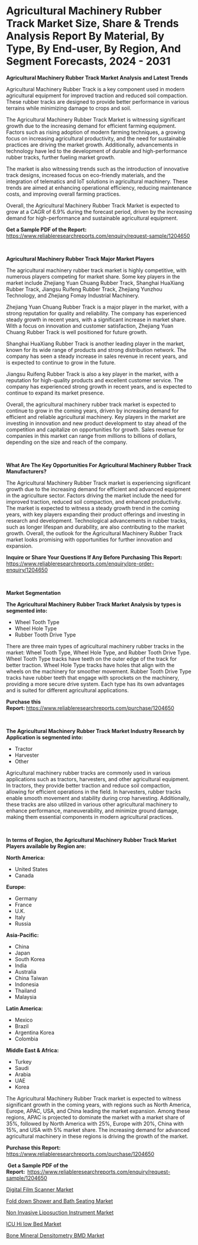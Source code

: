 <p><h1>Agricultural Machinery Rubber Track Market Size, Share & Trends Analysis Report By Material, By Type, By End-user, By Region, And Segment Forecasts, 2024 - 2031</h1></p><p><strong>Agricultural Machinery Rubber Track Market Analysis and Latest Trends</strong></p>
<p><p>Agricultural Machinery Rubber Track is a key component used in modern agricultural equipment for improved traction and reduced soil compaction. These rubber tracks are designed to provide better performance in various terrains while minimizing damage to crops and soil.</p><p>The Agricultural Machinery Rubber Track Market is witnessing significant growth due to the increasing demand for efficient farming equipment. Factors such as rising adoption of modern farming techniques, a growing focus on increasing agricultural productivity, and the need for sustainable practices are driving the market growth. Additionally, advancements in technology have led to the development of durable and high-performance rubber tracks, further fueling market growth.</p><p>The market is also witnessing trends such as the introduction of innovative track designs, increased focus on eco-friendly materials, and the integration of telematics and IoT solutions in agricultural machinery. These trends are aimed at enhancing operational efficiency, reducing maintenance costs, and improving overall farming practices.</p><p>Overall, the Agricultural Machinery Rubber Track Market is expected to grow at a CAGR of 6.9% during the forecast period, driven by the increasing demand for high-performance and sustainable agricultural equipment.</p></p>
<p><strong>Get a Sample PDF of the Report:&nbsp;</strong> <a href="https://www.reliableresearchreports.com/enquiry/request-sample/1204650">https://www.reliableresearchreports.com/enquiry/request-sample/1204650</a></p>
<p>&nbsp;</p>
<p><strong>Agricultural Machinery Rubber Track Major Market Players</strong></p>
<p><p>The agricultural machinery rubber track market is highly competitive, with numerous players competing for market share. Some key players in the market include Zhejiang Yuan Chuang Rubber Track, Shanghai HuaXiang Rubber Track, Jiangsu Ruifeng Rubber Track, Zhejiang Yunzhou Technology, and Zhejiang Fomay Industrial Machinery.</p><p>Zhejiang Yuan Chuang Rubber Track is a major player in the market, with a strong reputation for quality and reliability. The company has experienced steady growth in recent years, with a significant increase in market share. With a focus on innovation and customer satisfaction, Zhejiang Yuan Chuang Rubber Track is well positioned for future growth.</p><p>Shanghai HuaXiang Rubber Track is another leading player in the market, known for its wide range of products and strong distribution network. The company has seen a steady increase in sales revenue in recent years, and is expected to continue to grow in the future.</p><p>Jiangsu Ruifeng Rubber Track is also a key player in the market, with a reputation for high-quality products and excellent customer service. The company has experienced strong growth in recent years, and is expected to continue to expand its market presence.</p><p>Overall, the agricultural machinery rubber track market is expected to continue to grow in the coming years, driven by increasing demand for efficient and reliable agricultural machinery. Key players in the market are investing in innovation and new product development to stay ahead of the competition and capitalize on opportunities for growth. Sales revenue for companies in this market can range from millions to billions of dollars, depending on the size and reach of the company.</p></p>
<p>&nbsp;</p>
<p><strong>What Are The Key Opportunities For Agricultural Machinery Rubber Track Manufacturers?</strong></p>
<p><p>The Agricultural Machinery Rubber Track market is experiencing significant growth due to the increasing demand for efficient and advanced equipment in the agriculture sector. Factors driving the market include the need for improved traction, reduced soil compaction, and enhanced productivity. The market is expected to witness a steady growth trend in the coming years, with key players expanding their product offerings and investing in research and development. Technological advancements in rubber tracks, such as longer lifespan and durability, are also contributing to the market growth. Overall, the outlook for the Agricultural Machinery Rubber Track market looks promising with opportunities for further innovation and expansion.</p></p>
<p><strong>Inquire or Share Your Questions If Any Before Purchasing This Report:</strong> <a href="https://www.reliableresearchreports.com/enquiry/pre-order-enquiry/1204650">https://www.reliableresearchreports.com/enquiry/pre-order-enquiry/1204650</a></p>
<p>&nbsp;</p>
<p><strong>Market Segmentation</strong></p>
<p><strong>The Agricultural Machinery Rubber Track Market Analysis by types is segmented into:</strong></p>
<p><ul><li>Wheel Tooth Type</li><li>Wheel Hole Type</li><li>Rubber Tooth Drive Type</li></ul></p>
<p><p>There are three main types of agricultural machinery rubber tracks in the market: Wheel Tooth Type, Wheel Hole Type, and Rubber Tooth Drive Type. Wheel Tooth Type tracks have teeth on the outer edge of the track for better traction. Wheel Hole Type tracks have holes that align with the wheels on the machinery for smoother movement. Rubber Tooth Drive Type tracks have rubber teeth that engage with sprockets on the machinery, providing a more secure drive system. Each type has its own advantages and is suited for different agricultural applications.</p></p>
<p><strong>Purchase this Report:&nbsp;</strong><a href="https://www.reliableresearchreports.com/purchase/1204650">https://www.reliableresearchreports.com/purchase/1204650</a></p>
<p>&nbsp;</p>
<p><strong>The Agricultural Machinery Rubber Track Market Industry Research by Application is segmented into:</strong></p>
<p><ul><li>Tractor</li><li>Harvester</li><li>Other</li></ul></p>
<p><p>Agricultural machinery rubber tracks are commonly used in various applications such as tractors, harvesters, and other agricultural equipment. In tractors, they provide better traction and reduce soil compaction, allowing for efficient operations in the field. In harvesters, rubber tracks enable smooth movement and stability during crop harvesting. Additionally, these tracks are also utilized in various other agricultural machinery to enhance performance, maneuverability, and minimize ground damage, making them essential components in modern agricultural practices.</p></p>
<p>&nbsp;</p>
<p><strong>In terms of Region, the Agricultural Machinery Rubber Track Market Players available by Region are:</strong></p>
<p>
    <p> <strong> North America: </strong>
        <ul>
            <li>United States</li>
            <li>Canada</li>
        </ul>
        </p> 
    <p> <strong> Europe: </strong>
        <ul>
            <li>Germany</li>
            <li>France</li>
            <li>U.K.</li>
            <li>Italy</li>
            <li>Russia</li>
        </ul>
        </p> 
    <p> <strong> Asia-Pacific: </strong>
        <ul>
            <li>China</li>
            <li>Japan</li>
            <li>South Korea</li>
            <li>India</li>
            <li>Australia</li>
            <li>China Taiwan</li>
            <li>Indonesia</li>
            <li>Thailand</li>
            <li>Malaysia</li>
        </ul>
        </p> 
    <p> <strong> Latin America: </strong>
        <ul>
            <li>Mexico</li>
            <li>Brazil</li>
            <li>Argentina Korea</li>
            <li>Colombia</li>
        </ul>
        </p> 
    <p> <strong> Middle East & Africa: </strong>
        <ul>
            <li>Turkey</li>
            <li>Saudi</li>
            <li>Arabia</li>
            <li>UAE</li>
            <li>Korea</li>
        </ul>
    </p>
    </p>
<p><p>The Agricultural Machinery Rubber Track market is expected to witness significant growth in the coming years, with regions such as North America, Europe, APAC, USA, and China leading the market expansion. Among these regions, APAC is projected to dominate the market with a market share of 35%, followed by North America with 25%, Europe with 20%, China with 15%, and USA with 5% market share. The increasing demand for advanced agricultural machinery in these regions is driving the growth of the market.</p></p>
<p><strong>Purchase this Report: </strong><a href="https://www.reliableresearchreports.com/purchase/1204650">https://www.reliableresearchreports.com/purchase/1204650</a></p>
<p>&nbsp;<strong>Get a Sample PDF of the Report:&nbsp;&nbsp;</strong><a href="https://www.reliableresearchreports.com/enquiry/request-sample/1204650">https://www.reliableresearchreports.com/enquiry/request-sample/1204650</a></p>
<p><strong></strong></p>
<p><p><a href="https://medium.com/@jeanlopez1945/digital-film-scanner-market-research-report-its-history-and-forecast-2024-to-2031-62c74f1d4c06">Digital Film Scanner Market</a></p><p><a href="https://medium.com/@jeanlopez1945/fold-down-shower-and-bath-seating-market-competitive-analysis-market-trends-and-forecast-to-2031-3325ca2b10b3">Fold down Shower and Bath Seating Market</a></p><p><a href="https://medium.com/@rosejohnson762014/non-invasive-liposuction-instrument-market-share-evolution-and-market-growth-trends-2024-2031-b7a9678adb53">Non Invasive Liposuction Instrument Market</a></p><p><a href="https://medium.com/@rosejohnson762014/icu-hi-low-bed-market-research-report-its-history-and-forecast-2024-to-2031-f29d79d013c1">ICU Hi low Bed Market</a></p><p><a href="https://medium.com/@jeanlopez1945/bone-mineral-densitometry-bmd-market-size-and-market-trends-complete-industry-overview-2024-to-1b0809684d11">Bone Mineral Densitometry BMD Market</a></p></p>
